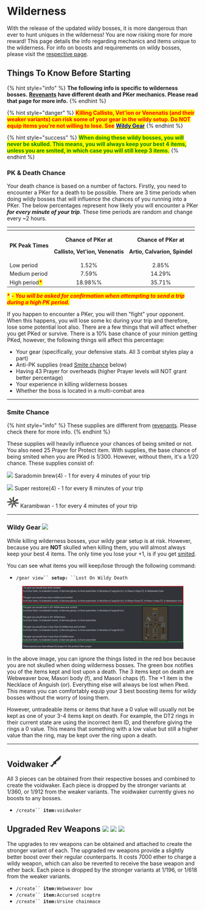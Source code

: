 # Wilderness

With the release of the updated wildy bosses, it is more dangerous than ever to hunt uniques in the wilderness! You are now risking more for more reward! This page details the info regarding mechanics and items unique to the wilderness. For info on boosts and requirements on wildy bosses, please visit the [respective page](../boosts-and-requirements.md#callisto-vetion-venenatis-inc.-singles-versions).

## Things To Know Before Starting

{% hint style="info" %}
**The following info is specific to wilderness bosses.** [**Revenants**](revenants.md) **have different death and PKer mechanics. Please read that page for more info.**
{% endhint %}

{% hint style="danger" %}
<mark style="color:red;">**Killing Callisto, Vet'ion or Venenatis (and their weaker variants) can risk some of your gear in the wildy setup. Do NOT equip items you're not willing to lose. See**</mark> [<mark style="color:blue;">**Wildy Gear**</mark>](./#wildy-gear)
{% endhint %}

{% hint style="success" %}
<mark style="color:green;">**When doing these wildy bosses, you will never be skulled. This means, you will always keep your best 4 items, unless you are smited, in which case you will still keep 3 items.**</mark>
{% endhint %}

### PK & Death Chance <img src="../../.gitbook/assets/Skull (status) icon.png" alt="" data-size="line">

Your death chance is based on a number of factors. Firstly, you need to encounter a PKer for a death to be possible. There are 3 time periods when doing wildy bosses that will influence the chances of you running into a PKer. The below percentages represent how likely you will encounter a PKer _**for every minute of your trip**_. These time periods are random and change every \~2 hours.

<table data-full-width="false"><thead><tr><th></th><th align="center"></th><th align="center"></th></tr></thead><tbody><tr><td><strong>PK Peak Times</strong></td><td align="center"><p><strong>Chance of PKer at</strong> </p><p><strong>Callisto, Vet'ion, Venenatis</strong></p></td><td align="center"><p><strong>Chance of PKer at</strong> </p><p><strong>Artio, Calvarion, Spindel</strong></p></td></tr><tr><td>Low period</td><td align="center">1.52%</td><td align="center">2.85%</td></tr><tr><td>Medium period</td><td align="center">7.59%</td><td align="center">14.29%</td></tr><tr><td>High period<mark style="color:red;"><strong>*</strong></mark></td><td align="center">18.98%%</td><td align="center">35.71%</td></tr></tbody></table>

<mark style="color:red;">**\***</mark> _<mark style="color:red;">**- You will be asked for confirmation when attempting to send a trip during a high PK period.**</mark>_

If you happen to encounter a PKer, you will then "fight" your opponent. When this happens, you will lose some kc during your trip and therefore, lose some potential loot also. There are a few things that will affect whether you get PKed or survive. There is a 10% base chance of your minion getting PKed, however, the following things will affect this percentage:

* Your gear (specifically, your defensive stats. All 3 combat styles play a part)
* Anti-PK supplies (read [Smite chance](./#smite-chance) below)
* Having 43 Prayer for overheads (higher Prayer levels will NOT grant better percentage)
* Your experience in killing wilderness bosses
* Whether the boss is located in a multi-combat area

***

### Smite Chance <img src="../../.gitbook/assets/Smite.png" alt="" data-size="line">

{% hint style="info" %}
These supplies are different from [revenants](revenants.md). Please check there for more info.
{% endhint %}

These supplies will heavily influence your chances of being smited or not. You also need 25 Prayer for Protect item. With supplies, the base chance of being smited when you are PKed is 1/300. However, without them, it's a 1/20 chance. These supplies consist of:

&#x20;![](../../.gitbook/assets/Sara\_brew\(4\).png) Saradomin brew(4) - 1 for every 4 minutes of your trip

&#x20;![](../../.gitbook/assets/Super\_restore\(4\).png) Super restore(4) - 1 for every 8 minutes of your trip

<img src="../../.gitbook/assets/Cooked_karambwan.png" alt="" data-size="original"> Karambwan - 1 for every 4 minutes of your trip

***

### Wildy Gear ![](../../.gitbook/assets/Worn\_equipment\_icon.png)

While killing wilderness bosses, your wildy gear setup is at risk. However, because you are **NOT** skulled when killing them, you will almost always keep your best 4 items. The only time you lose your +1, is if you get [smited](./#smite-chance).

You can see what items you will keep/lose through the following command:

* `/gear view`` `**`setup:`**` ``Lost On Wildy Death`

<figure><img src="../../.gitbook/assets/Gear_lost_on_death.PNG" alt=""><figcaption></figcaption></figure>

In the above image, you can ignore the things listed in the red box because you are not skulled when doing wilderness bosses. The green box notifies you of the items kept and lost upon a death.  The 3 items kept on death are Webweaver bow, Masori body (f), and Masori chaps (f). The +1 item is the Necklace of Anguish (or). Everything else will always be lost when Pked. This means you can comfortably equip your 3 best boosting items for wildy bosses without the worry of losing them.

However, untradeable items or items that have a 0 value will usually not be kept as one of your 3-4 items kept on death. For example, the DT2 rings in their current state are using the incorrect item ID, and therefore giving the rings a 0 value. This means that something with a low value but still a higher value than the ring, may be kept over the ring upon a death.

***

## Voidwaker ![](../../.gitbook/assets/Voidwaker.png)

All 3 pieces can be obtained from their respective bosses and combined to create the voidwaker. Each piece is dropped by the stronger variants at 1/360, or 1/912 from the weaker variants. The voidwaker currently gives no boosts to any bosses.

* `/create`` `**`item:`**`voidwaker`

## Upgraded Rev Weapons ![](../../.gitbook/assets/Skull\_of\_vet'ion.png) ![](../../.gitbook/assets/Claws\_of\_callisto.png) ![](../../.gitbook/assets/Fangs\_of\_venenatis.png)

The upgrades to rev weapons can be obtained and attached to create the stronger variant of each.  The upgraded rev weapons provide a slightly better boost over their regular counterparts. It costs 7000 ether to charge a wildy weapon, which can also be reverted to receive the base weapon and ether back.  Each piece is dropped by the stronger variants at 1/196, or 1/618 from the weaker variants.

* `/create`` `**`item:`**`Webweaver bow`
* `/create`` `**`item:`**`Accursed sceptre`
* `/create`` `**`item:`**`Ursine chainmace`
